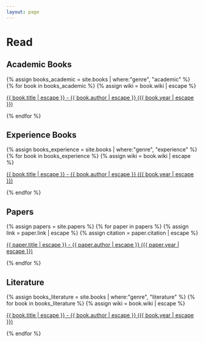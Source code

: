 ```yaml
---
layout: page
---
```

# Read

## Academic Books

{% assign books_academic = site.books | where:"genre", "academic" %}
{% for book in books_academic %}
{% assign wiki = book.wiki | escape %}
<p>
<a href="{{ wiki }}" >
{{ book.title | escape }} - {{ book.author | escape }} ({{ book.year | escape }})
</a>
</p>
{% endfor %}

## Experience Books

{% assign books_experience = site.books | where:"genre", "experience" %}
{% for book in books_experience %}
{% assign wiki = book.wiki | escape %}
<p>
<a href="{{ wiki }}" >
{{ book.title | escape }} - {{ book.author | escape }} ({{ book.year | escape }})
</a>
</p>
{% endfor %}

## Papers

{% assign papers = site.papers %}
{% for paper in papers %}
{% assign link = paper.link | escape %}
{% assign citation = paper.citation | escape %}
<p>
<a href="{{ link }}" title="{{ citation }}">
{{ paper.title | escape }} - {{ paper.author | escape }} ({{ paper.year | escape }})
</a>
</p>
{% endfor %}


## Literature

{% assign books_literature = site.books | where:"genre", "literature" %}
{% for book in books_literature %}
{% assign wiki = book.wiki | escape %}
<p>
<a href="{{ wiki }}" >
{{ book.title | escape }} - {{ book.author | escape }} ({{ book.year | escape }})
</a>
</p>
{% endfor %}

